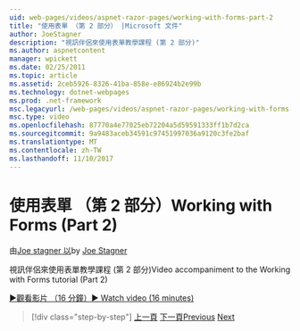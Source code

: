 ```yaml
---
uid: web-pages/videos/aspnet-razor-pages/working-with-forms-part-2
title: "使用表單 （第 2 部分） |Microsoft 文件"
author: JoeStagner
description: "視訊伴侶來使用表單教學課程 (第 2 部分)"
ms.author: aspnetcontent
manager: wpickett
ms.date: 02/25/2011
ms.topic: article
ms.assetid: 2ceb5926-8326-41ba-858e-e86924b2e99b
ms.technology: dotnet-webpages
ms.prod: .net-framework
msc.legacyurl: /web-pages/videos/aspnet-razor-pages/working-with-forms-part-2
msc.type: video
ms.openlocfilehash: 87770a4e77025eb72204a5d59591333ff1b7d2ca
ms.sourcegitcommit: 9a9483aceb34591c97451997036a9120c3fe2baf
ms.translationtype: MT
ms.contentlocale: zh-TW
ms.lasthandoff: 11/10/2017
---
```

<a name="working-with-forms-part-2"></a><span data-ttu-id="417df-103">使用表單 （第 2 部分）</span><span class="sxs-lookup"><span data-stu-id="417df-103">Working with Forms (Part 2)</span></span>
====================
<span data-ttu-id="417df-104">由[Joe stagner 以](https://github.com/JoeStagner)</span><span class="sxs-lookup"><span data-stu-id="417df-104">by [Joe Stagner](https://github.com/JoeStagner)</span></span>

<span data-ttu-id="417df-105">視訊伴侶來使用表單教學課程 (第 2 部分)</span><span class="sxs-lookup"><span data-stu-id="417df-105">Video accompaniment to the Working with Forms tutorial (Part 2)</span></span>

[<span data-ttu-id="417df-106">&#9654;觀看影片 （16 分鐘）</span><span class="sxs-lookup"><span data-stu-id="417df-106">&#9654; Watch video (16 minutes)</span></span>](https://channel9.msdn.com/Blogs/ASP-NET-Site-Videos/working-with-forms-part-2)

>[!div class="step-by-step"]
<span data-ttu-id="417df-107">[上一頁](working-with-forms-part-1.md)
[下一頁](working-with-data-part-1.md)</span><span class="sxs-lookup"><span data-stu-id="417df-107">[Previous](working-with-forms-part-1.md)
[Next](working-with-data-part-1.md)</span></span>
